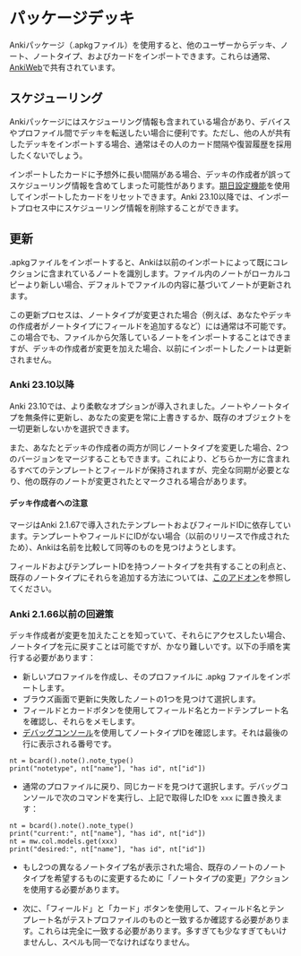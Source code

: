 # パッケージデッキ

<!-- toc -->

Ankiパッケージ（.apkgファイル）を使用すると、他のユーザーからデッキ、ノート、ノートタイプ、およびカードをインポートできます。これらは通常、[AnkiWeb](https://ankiweb.net/shared/decks)で共有されています。

## スケジューリング

Ankiパッケージにはスケジューリング情報も含まれている場合があり、デバイスやプロファイル間でデッキを転送したい場合に便利です。ただし、他の人が共有したデッキをインポートする場合、通常はその人のカード間隔や復習履歴を採用したくないでしょう。

インポートしたカードに予想外に長い間隔がある場合、デッキの作成者が誤ってスケジューリング情報を含めてしまった可能性があります。[期日設定機能](../browsing.md#カード)を使用してインポートしたカードをリセットできます。Anki 23.10以降では、インポートプロセス中にスケジューリング情報を削除することができます。

## 更新

.apkgファイルをインポートすると、Ankiは以前のインポートによって既にコレクションに含まれているノートを識別します。ファイル内のノートがローカルコピーより新しい場合、デフォルトでファイルの内容に基づいてノートが更新されます。

この更新プロセスは、ノートタイプが変更された場合（例えば、あなたやデッキの作成者がノートタイプにフィールドを追加するなど）には通常は不可能です。この場合でも、ファイルから欠落しているノートをインポートすることはできますが、デッキの作成者が変更を加えた場合、以前にインポートしたノートは更新されません。

### Anki 23.10以降

Anki 23.10では、より柔軟なオプションが導入されました。ノートやノートタイプを無条件に更新し、あなたの変更を常に上書きするか、既存のオブジェクトを一切更新しないかを選択できます。

また、あなたとデッキの作成者の両方が同じノートタイプを変更した場合、2つのバージョンをマージすることもできます。これにより、どちらか一方に含まれるすべてのテンプレートとフィールドが保持されますが、完全な同期が必要となり、他の既存のノートが変更されたとマークされる場合があります。

#### デッキ作成者への注意

マージはAnki 2.1.67で導入されたテンプレートおよびフィールドIDに依存しています。テンプレートやフィールドにIDがない場合（以前のリリースで作成されたため）、Ankiは名前を比較して同等のものを見つけようとします。

フィールドおよびテンプレートIDを持つノートタイプを共有することの利点と、既存のノートタイプにそれらを追加する方法については、[このアドオン](https://ankiweb.net/shared/info/2063785767)を参照してください。

### Anki 2.1.66以前の回避策

デッキ作成者が変更を加えたことを知っていて、それらにアクセスしたい場合、ノートタイプを元に戻すことは可能ですが、かなり難しいです。以下の手順を実行する必要があります：

- 新しいプロファイルを作成し、そのプロファイルに .apkg ファイルをインポートします。
- ブラウズ画面で更新に失敗したノートの1つを見つけて選択します。
- フィールドとカードボタンを使用してフィールド名とカードテンプレート名を確認し、それらをメモします。
- [デバッグコンソール](https://docs.ankiweb.net/misc.html#debug-console)を使用してノートタイプIDを確認します。それは最後の行に表示される番号です。

```
nt = bcard().note().note_type()
print("notetype", nt["name"], "has id", nt["id"])
```

- 通常のプロファイルに戻り、同じカードを見つけて選択します。デバッグコンソールで次のコマンドを実行し、上記で取得したIDを `xxx` に置き換えます：

```
nt = bcard().note().note_type()
print("current:", nt["name"], "has id", nt["id"])
nt = mw.col.models.get(xxx)
print("desired:", nt["name"], "has id", nt["id"])
```

- もし2つの異なるノートタイプ名が表示された場合、既存のノートのノートタイプを希望するものに変更するために「ノートタイプの変更」アクションを使用する必要があります。

- 次に、「フィールド」と「カード」ボタンを使用して、フィールド名とテンプレート名がテストプロファイルのものと一致するか確認する必要があります。これらは完全に一致する必要があります。多すぎても少なすぎてもいけませんし、スペルも同一でなければなりません。